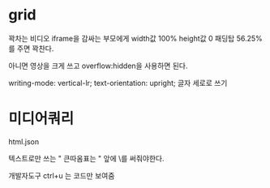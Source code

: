 # grid

꽉차는 비디오
iframe을 감싸는 부모에게 
width값 100%
height값 0
패딩탑 56.25% 를 주면 꽉찬다.

아니면 영상을 크게 쓰고 overflow:hidden을 사용하면 된다.


writing-mode: vertical-lr;
text-orientation: upright;
글자 세로로 쓰기

# 미디어쿼리

html.json

텍스트로만 쓰는 " 큰따옴표는  " 앞에 \를 써줘야한다.

개발자도구 ctrl+u 는 코드만 보여줌